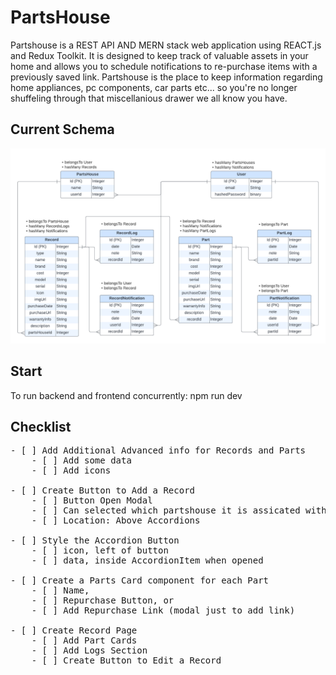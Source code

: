# PartsHouse
Partshouse is a REST API AND MERN stack web application using REACT.js and Redux Toolkit.
It is designed to keep track of valuable assets in your home and allows you to schedule notifications to re-purchase items with a previously saved link. Partshouse is the place to keep information regarding home appliances, pc components, car parts etc...  so you're no longer shuffeling through that miscellanious drawer we all know you have.

## Current Schema
![](./assets/PartsHouseSchema.png)

## Start
To run backend and frontend concurrently:
npm run dev


## Checklist
<pre>
- [ ] Add Additional Advanced info for Records and Parts
    - [ ] Add some data
    - [ ] Add icons

- [ ] Create Button to Add a Record
    - [ ] Button Open Modal
    - [ ] Can selected which partshouse it is assicated with.
    - [ ] Location: Above Accordions

- [ ] Style the Accordion Button
    - [ ] icon, left of button
    - [ ] data, inside AccordionItem when opened

- [ ] Create a Parts Card component for each Part 
    - [ ] Name, 
    - [ ] Repurchase Button, or
    - [ ] Add Repurchase Link (modal just to add link)

- [ ] Create Record Page
    - [ ] Add Part Cards
    - [ ] Add Logs Section
    - [ ] Create Button to Edit a Record
</pre>
